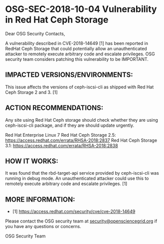 # OSG-SEC-2018-10-04 Vulnerability in Red Hat Ceph Storage

Dear OSG Security Contacts,

A vulnerability described in CVE-2018-14649 [1] has been reported in RedHat Ceph Storage that could potentially allow an unauthenticated attacker to remotely execute arbitrary code and escalate privileges. OSG security team considers patching this vulnerability to be IMPORTANT. 

## IMPACTED VERSIONS/ENVIRONMENTS:
This issue affects the versions of ceph-iscsi-cli as shipped with Red Hat Ceph Storage 2 and 3. [1] 

## ACTION RECOMMENDATIONS:
Any site using Red Hat Ceph storage should check whether they are using ceph-iscsi-cli package, and if they are should update urgently.

Red Hat Enterprise Linux 7
Red Hat Ceph Storage 2.5: https://access.redhat.com/errata/RHSA-2018:2837
Red Hat Ceph Storage 3.1: https://access.redhat.com/errata/RHSA-2018:2838   

## HOW IT WORKS:
It was found that the rbd-target-api service provided by ceph-iscsi-cli was running in debug mode. An unauthenticated attacker could use this to remotely execute arbitrary code and escalate privileges. [1]

## MORE INFORMATION:
- [1] https://access.redhat.com/security/cve/cve-2018-14649 

Please contact the OSG security team at security@opensciencegrid.org if you have any questions or concerns. 

OSG Security Team

